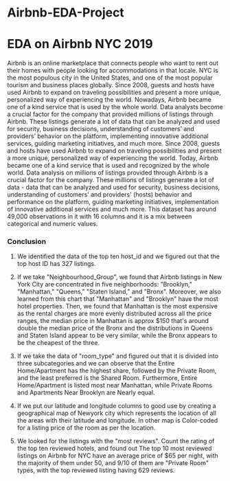# Airbnb-EDA-Project
# EDA on Airbnb NYC 2019

Airbnb is an online marketplace that connects people who want to rent out their homes with people looking
for accommodations in that locale. NYC is the most populous city in the United States, and one of the most
popular tourism and business places globally. Since 2008, guests and hosts have used Airbnb to expand on
traveling possibilities and present a more unique, personalized way of experiencing the world. Nowadays,
Airbnb became one of a kind service that is used by the whole world. Data analysts become a crucial factor
for the company that provided millions of listings through Airbnb. These listings generate a lot of data that
can be analyzed and used for security, business decisions, understanding of customers’ and providers’
behavior on the platform, implementing innovative additional services, guiding marketing initiatives, and
much more.
Since 2008, guests and hosts have used Airbnb to expand on traveling possibilities and present a more
unique, personalized way of experiencing the world. Today, Airbnb became one of a kind service that is
used and recognized by the whole world. Data analysis on millions of listings provided through Airbnb is a
crucial factor for the company. These millions of listings generate a lot of data - data that can be analyzed
and used for security, business decisions, understanding of customers' and providers' (hosts) behavior and
performance on the platform, guiding marketing initiatives, implementation of innovative additional services
and much more. This dataset has around 49,000 observations in it with 16 columns and it is a mix between
categorical and numeric values.


### Conclusion

1. We identified the data of the top ten host_id and we figured out that the top host ID has 327 listings.

2. If we take "Neighbourhood_Group", we found that Airbnb listings in New York City are concentrated in five neighborhoods: "Brooklyn," "Manhattan," "Queens," "Staten Island," and "Bronx". Moreover, we also learned from this chart that "Manhattan" and "Brooklyn" have the most hotel properties. Then, we found that Manhattan is the most expensive as the rental charges are more evenly distributed across all the price ranges, the median price in Manhattan is approx $150 that's around double the median price of the Bronx and the distributions in Queens and Staten Island appear to be very similar, while the Bronx appears to be the cheapest of the three.

3. If we take the data of "room_type" and figured out that it is divided into three subcategories and we can observe that the Entire Home/Apartment has the highest share, followed by the Private Room, and the least preferred is the Shared Room. Furthermore, Entire Home/Apartment is listed most near Manhattan, while Private Rooms and Apartments Near Brooklyn are Nearly equal.

4. If we put our latitude and longitude columns to good use by creating a geographical map of Newyork city which represents the location of all the areas with their latitude and longitude. In other map is Color-coded for a listing price of the room as per the location.

5. We looked for the listings with the "most reviews". Count the rating of the top ten reviewed hotels, and found out The top 10 most reviewed listings on Airbnb for NYC have an average price of $65 per night, with the majority of them under 50, and 9/10 of them are "Private Room" types, with the top reviewed listing having 629 reviews.
